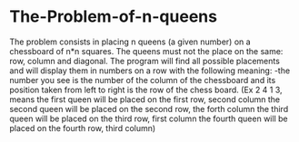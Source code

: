 # The-Problem-of-n-queens
The problem consists in placing n queens (a given number) on a chessboard of n*n squares.
The queens must not the place on the same: row, column and diagonal.
The program will find all possible placements and will display them in numbers on a row with the following meaning:
   -the number you see is the number of the column of the chessboard and its position taken from left to right is the row of the chess board.
    (Ex 2 4 1 3, means the first queen will be placed on the first row, second column
                       the second queen will be placed on the second row, the forth column
                       the third queen will be placed on the third row, first column
                       the fourth queen will be placed on the fourth row, third column)
